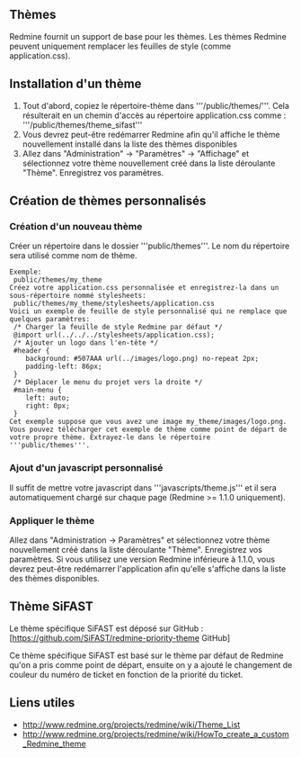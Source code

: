 ## Thèmes
Redmine fournit un support de base pour les thèmes.
Les thèmes Redmine peuvent uniquement remplacer les feuilles de style (comme application.css).

## Installation d'un thème
1. Tout d'abord, copiez le répertoire-thème dans '''/public/themes/'''. Cela résulterait en un chemin d'accès au répertoire application.css comme : '''/public/themes/theme_sifast'''
2. Vous devrez peut-être redémarrer Redmine afin qu'il affiche le thème nouvellement installé dans la liste des thèmes disponibles
3. Allez dans "Administration" -> "Paramètres" -> "Affichage" et sélectionnez votre thème nouvellement créé dans la liste déroulante "Thème". Enregistrez vos paramètres.

## Création de thèmes personnalisés

### Création d'un nouveau thème
Créer un répertoire dans le dossier '''public/themes'''. Le nom du répertoire sera utilisé comme nom de thème.
```
Exemple:
 public/themes/my_theme
Créez votre application.css personnalisée et enregistrez-la dans un sous-répertoire nommé stylesheets:
 public/themes/my_theme/stylesheets/application.css
Voici un exemple de feuille de style personnalisé qui ne remplace que quelques paramètres:
 /* Charger la feuille de style Redmine par défaut */
 @import url(../../../stylesheets/application.css);
 /* Ajouter un logo dans l'en-tête */
 #header {
    background: #507AAA url(../images/logo.png) no-repeat 2px;
    padding-left: 86px;
 }
 /* Déplacer le menu du projet vers la droite */
 #main-menu { 
    left: auto;
    right: 0px;
 }
Cet exemple suppose que vous avez une image my_theme/images/logo.png.
Vous pouvez télécharger cet exemple de thème comme point de départ de votre propre thème. Extrayez-le dans le répertoire '''public/themes'''.
```

### Ajout d'un javascript personnalisé
Il suffit de mettre votre javascript dans '''javascripts/theme.js''' et il sera automatiquement chargé sur chaque page (Redmine >= 1.1.0 uniquement).

### Appliquer le thème
Allez dans "Administration -> Paramètres" et sélectionnez votre thème nouvellement créé dans la liste déroulante "Thème". Enregistrez vos paramètres.
Si vous utilisez une version Redmine inférieure à 1.1.0, vous devrez peut-être redémarrer l'application afin qu'elle s'affiche dans la liste des thèmes disponibles.

## Thème SiFAST 
Le thème spécifique SiFAST est déposé sur GitHub : [https://github.com/SiFAST/redmine-priority-theme GitHub]

Ce thème spécifique SiFAST est basé sur le thème par défaut de Redmine qu'on a pris comme point de départ, ensuite on y a ajouté le changement de couleur du numéro de ticket en fonction de la priorité du ticket.

## Liens utiles
* http://www.redmine.org/projects/redmine/wiki/Theme_List
* http://www.redmine.org/projects/redmine/wiki/HowTo_create_a_custom_Redmine_theme

